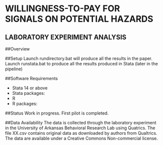 # WILLINGNESS-TO-PAY FOR SIGNALS ON POTENTIAL HAZARDS
## LABORATORY EXPERIMENT ANALYSIS

##Overview


##Setup
Launch rundirectory.bat will produce all the results in the paper.
Launch runstata.bat to produce all the results produced in Stata (later in the pipeline)

##Software Requirements
- Stata 14 or above
- Stata packages:
- R
- R packages:

##Status
Work in progress. First pilot is completed.


##Data Availability
The data is collected through the laboratory experiment in the University of Arkansas Behavioral Research Lab using Quatrics. The file XX.csv contains original data as downloaded by authors from Qualtrics. The data are available under a Creative Commons Non-commercial license.


